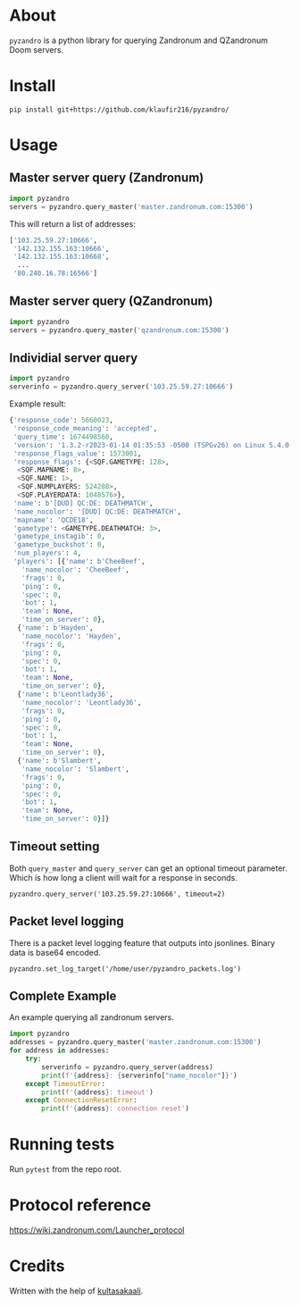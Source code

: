 # About

`pyzandro` is a python library for querying Zandronum and QZandronum Doom servers.

# Install

```
pip install git+https://github.com/klaufir216/pyzandro/
```

# Usage

## Master server query (Zandronum)
```py
import pyzandro
servers = pyzandro.query_master('master.zandronum.com:15300')
```

This will return a list of addresses:
```py
['103.25.59.27:10666',
 '142.132.155.163:10666',
 '142.132.155.163:10668',
  ...
 '80.240.16.78:16566']
```

## Master server query (QZandronum)
```py
import pyzandro
servers = pyzandro.query_master('qzandronum.com:15300')
```

## Individial server query
```py
import pyzandro
serverinfo = pyzandro.query_server('103.25.59.27:10666')
```


Example result:

```py
{'response_code': 5660023,
 'response_code_meaning': 'accepted',
 'query_time': 1674498560,
 'version': '1.3.2-r2023-01-14 01:35:53 -0500 (TSPGv26) on Linux 5.4.0-137-generic',
 'response_flags_value': 1573001,
 'response_flags': {<SQF.GAMETYPE: 128>,
  <SQF.MAPNAME: 8>,
  <SQF.NAME: 1>,
  <SQF.NUMPLAYERS: 524288>,
  <SQF.PLAYERDATA: 1048576>},
 'name': b'[DUD] QC:DE: DEATHMATCH',
 'name_nocolor': '[DUD] QC:DE: DEATHMATCH',
 'mapname': 'QCDE18',
 'gametype': <GAMETYPE.DEATHMATCH: 3>,
 'gametype_instagib': 0,
 'gametype_buckshot': 0,
 'num_players': 4,
 'players': [{'name': b'CheeBeef',
   'name_nocolor': 'CheeBeef',
   'frags': 0,
   'ping': 0,
   'spec': 0,
   'bot': 1,
   'team': None,
   'time_on_server': 0},
  {'name': b'Hayden',
   'name_nocolor': 'Hayden',
   'frags': 0,
   'ping': 0,
   'spec': 0,
   'bot': 1,
   'team': None,
   'time_on_server': 0},
  {'name': b'Leontlady36',
   'name_nocolor': 'Leontlady36',
   'frags': 0,
   'ping': 0,
   'spec': 0,
   'bot': 1,
   'team': None,
   'time_on_server': 0},
  {'name': b'Slambert',
   'name_nocolor': 'Slambert',
   'frags': 0,
   'ping': 0,
   'spec': 0,
   'bot': 1,
   'team': None,
   'time_on_server': 0}]}
```

## Timeout setting
Both `query_master` and `query_server` can get an optional timeout parameter. Which is how long a client will wait for a response in seconds.

```
pyzandro.query_server('103.25.59.27:10666', timeout=2)
```

## Packet level logging

There is a packet level logging feature that outputs into jsonlines. Binary data is base64 encoded.

```
pyzandro.set_log_target('/home/user/pyzandro_packets.log')
```

### 

## Complete Example

An example querying all zandronum servers.

```py
import pyzandro
addresses = pyzandro.query_master('master.zandronum.com:15300')
for address in addresses:
    try:
        serverinfo = pyzandro.query_server(address)
        print(f'{address}: {serverinfo["name_nocolor"]}')
    except TimeoutError:
        print(f'{address}: timeout')
    except ConnectionResetError:
        print(f'{address}: connection reset')
```


# Running tests
Run `pytest` from the repo root.

# Protocol reference
https://wiki.zandronum.com/Launcher_protocol

# Credits

Written with the help of [kultasakaali](https://github.com/kultasakaali).
